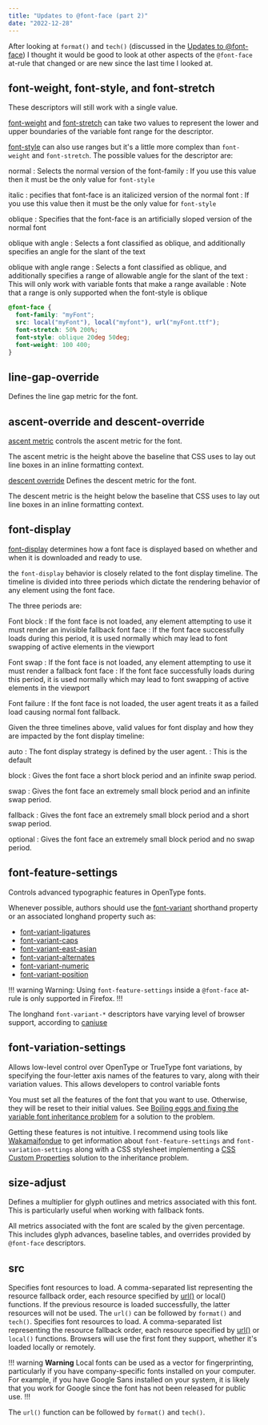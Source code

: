 ```yaml
---
title: "Updates to @font-face (part 2)"
date: "2022-12-28"
---
```


After looking at `format()` and `tech()` (discussed in the [Updates to @font-face](https://publishing-project.rivendellweb.net/updates-to-font-face/)) I thought it would be good to look at other aspects of the `@font-face` at-rule that changed or are new since the last time I looked at.

## font-weight, font-style, and font-stretch

These descriptors will still work with a single value.

[font-weight](https://developer.mozilla.org/en-US/docs/Web/CSS/@font-face/font-weight) and [font-stretch](https://developer.mozilla.org/en-US/docs/Web/CSS/@font-face/font-stretch) can take two values to represent the lower and upper boundaries of the variable font range for the descriptor.

[font-style](https://developer.mozilla.org/en-US/docs/Web/CSS/@font-face/font-style) can also use ranges but it's a little more complex than `font-weight` and `font-stretch`. The possible values for the descriptor are:

normal
: Selects the normal version of the font-family
: If you use this value then it must be the only value for `font-style`

italic
: pecifies that font-face is an italicized version of the normal font
: If you use this value then it must be the only value for `font-style`

oblique
: Specifies that the font-face is an artificially sloped version of the normal font

oblique with angle
: Selects a font classified as oblique, and additionally specifies an angle for the slant of the text

oblique with angle range
: Selects a font classified as oblique, and additionally specifies a range of allowable angle for the slant of the text
: This will only work with variable fonts that make a range available
: Note that a range is only supported when the font-style is oblique

```css
@font-face {
  font-family: "myFont";
  src: local("myFont"), local("myfont"), url("myFont.ttf");
  font-stretch: 50% 200%;
  font-style: oblique 20deg 50deg;
  font-weight: 100 400;
}
```

## line-gap-override

Defines the line gap metric for the font.

## ascent-override and descent-override

[ascent metric](https://developer.mozilla.org/en-US/docs/Web/CSS/@font-face/ascent-override) controls the ascent metric for the font.

The ascent metric is the height above the baseline that CSS uses to lay out line boxes in an inline formatting context.

[descent override](https://developer.mozilla.org/en-US/docs/Web/CSS/@font-face/descent-override) Defines the descent metric for the font.

The descent metric is the height below the baseline that CSS uses to lay out line boxes in an inline formatting context.

## font-display

[font-display](https://developer.mozilla.org/en-US/docs/Web/CSS/@font-face/font-display) determines how a font face is displayed based on whether and when it is downloaded and ready to use.

the `font-display` behavior is closely related to the font display timeline. The timeline is divided into three periods which dictate the rendering behavior of any element using the font face.

The three periods are:

Font block
: If the font face is not loaded, any element attempting to use it must render an invisible fallback font face
: If the font face successfully loads during this period, it is used normally which may lead to font swapping of active elements in the viewport

Font swap
: If the font face is not loaded, any element attempting to use it must render a fallback font face
: If the font face successfully loads during this period, it is used normally which may lead to font swapping of active elements in the viewport

Font failure
: If the font face is not loaded, the user agent treats it as a failed load causing normal font fallback.

Given the three timelines above, valid values for font display and how they are impacted by the font display timeline:

auto
: The font display strategy is defined by the user agent.
: This is the default

block
: Gives the font face a short block period and an infinite swap period.

swap
: Gives the font face an extremely small block period and an infinite swap period.

fallback
: Gives the font face an extremely small block period and a short swap period.

optional
: Gives the font face an extremely small block period and no swap period.

## font-feature-settings

Controls advanced typographic features in OpenType fonts.

Whenever possible, authors should use the [font-variant](https://developer.mozilla.org/en-US/docs/Web/CSS/font-variant) shorthand property or an associated longhand property such as:

* [font-variant-ligatures](https://developer.mozilla.org/en-US/docs/Web/CSS/font-variant-ligatures)
* [font-variant-caps](https://developer.mozilla.org/en-US/docs/Web/CSS/font-variant-caps)
* [font-variant-east-asian](https://developer.mozilla.org/en-US/docs/Web/CSS/font-variant-east-asian)
* [font-variant-alternates](https://developer.mozilla.org/en-US/docs/Web/CSS/font-variant-alternates)
* [font-variant-numeric](https://developer.mozilla.org/en-US/docs/Web/CSS/font-variant-numeric)
* [font-variant-position](https://developer.mozilla.org/en-US/docs/Web/CSS/font-variant-position)

!!! warning Warning:
Using `font-feature-settings` inside a `@font-face` at-rule is only supported in Firefox.
!!!

The longhand `font-variant-*` descriptors have varying level of browser support, according to [caniuse](https://caniuse.com/?search=font-variant)

## font-variation-settings

Allows low-level control over OpenType or TrueType font variations, by specifying the four-letter axis names of the features to vary, along with their variation values. This allows developers to control variable fonts

You must set all the features of the font that you want to use. Otherwise, they will be reset to their initial values. See [Boiling eggs and fixing the variable font inheritance problem](https://pixelambacht.nl/2019/fixing-variable-font-inheritance/) for a solution to the problem.

Getting these features is not intuitive. I recommend using tools like [Wakamaifondue](https://wakamaifondue.com/beta/) to get information about `font-feature-settings` and `font-variation-settings` along with a CSS stylesheet implementing a [CSS Custom Properties](https://developer.mozilla.org/en-US/docs/Web/CSS/--*) solution to the inheritance problem.

## size-adjust

Defines a multiplier for glyph outlines and metrics associated with this font. This is particularly useful when working with fallback fonts.

All metrics associated with the font are scaled by the given percentage. This includes glyph advances, baseline tables, and overrides provided by `@font-face` descriptors.

## src

Specifies font resources to load. A comma-separated list representing the resource fallback order, each resource specified by [url()](https://developer.mozilla.org/en-US/docs/Web/CSS/url) or local() functions. If the previous resource is loaded successfully, the latter resources will not be used. The `url()` can be followed by `format()` and `tech()`. Specifies font resources to load. A comma-separated list representing the resource fallback order, each resource specified by [url()](https://developer.mozilla.org/en-US/docs/Web/CSS/url) or `local()` functions. Browsers will use the first font they support, whether it's loaded locally or remotely.

!!! warning **Warning**
Local fonts can be used as a vector for fingerprinting, particularly if you have company-specific fonts installed on your computer. For example, if you have Google Sans installed on your system, it is likely that you work for Google since the font has not been released for public use.
!!!

The `url()` function can be followed by `format()` and `tech()`.
